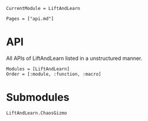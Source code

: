 ```@meta
CurrentModule = LiftAndLearn 
```

```@contents
Pages = ["api.md"]
```

# API
All APIs of LiftAndLearn listed in a unstructured manner.

```@autodocs
Modules = [LiftAndLearn]
Order = [:module, :function, :macro]
```

# Submodules

```@docs
LiftAndLearn.ChaosGizmo
```